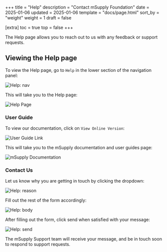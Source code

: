 +++
title = "Help"
description = "Contact mSupply Foundation"
date = 2025-01-06
updated = 2025-01-06
template = "docs/page.html"
sort_by = "weight"
weight = 1
draft = false

[extra]
toc = true
top = false
+++

The Help page allows you to reach out to us with any feedback or support requests.

## Viewing the Help page

To view the Help page, go to `Help` in the lower section of the navigation panel:

![Help: nav](/docs/help/images/help_nav.png)

This will take you to the Help page:

![Help Page](/docs/help/images/help_page.png)

### User Guide

To view our documentation, click on `View Online Version`:

![User Guide Link](/docs/help/images/user_guide_button.png)

This will take you to the mSupply documentation and user guides page:

![mSupply Documentation](/docs/help/images/msupply_documentation.png)

### Contact Us

Let us know why you are getting in touch by clicking the dropdown:

![Help: reason](/docs/help/images/contact_form_reason.png)

Fill out the rest of the form accordingly:

![Help: body](/docs/help/images/contact_form_body.png)

After filling out the form, click send when satisfied with your message:

![Help: send](/docs/help/images/contact_form_send.png)

The mSupply Support team will receive your message, and be in touch soon to respond to support requests.
